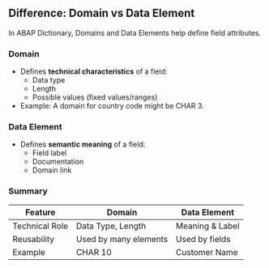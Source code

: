 ## Difference: Domain vs Data Element

In ABAP Dictionary, Domains and Data Elements help define field attributes.

### Domain
- Defines **technical characteristics** of a field:
  - Data type
  - Length
  - Possible values (fixed values/ranges)
- Example: A domain for country code might be CHAR 3.

### Data Element
- Defines **semantic meaning** of a field:
  - Field label
  - Documentation
  - Domain link

### Summary

| Feature         | Domain                | Data Element            |
|----------------|------------------------|--------------------------|
| Technical Role | Data Type, Length     | Meaning & Label         |
| Reusability    | Used by many elements | Used by fields          |
| Example        | CHAR 10               | Customer Name           |
